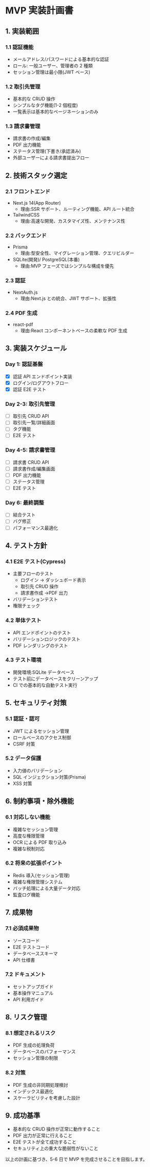 # MVP 実装計画書

## 1. 実装範囲

### 1.1 認証機能

- メールアドレス/パスワードによる基本的な認証
- ロール: 一般ユーザー、管理者の 2 種類
- セッション管理は最小限(JWT ベース)

### 1.2 取引先管理

- 基本的な CRUD 操作
- シンプルなタグ機能(1-2 個程度)
- 一覧表示は基本的なページネーションのみ

### 1.3 請求書管理

- 請求書の作成/編集
- PDF 出力機能
- ステータス管理(下書き/承認済み)
- 外部ユーザーによる請求書提出フロー

## 2. 技術スタック選定

### 2.1 フロントエンド

- Next.js 14(App Router)
  - 理由:SSR サポート、ルーティング機能、API ルート統合
- TailwindCSS
  - 理由:高速な開発、カスタマイズ性、メンテナンス性

### 2.2 バックエンド

- Prisma
  - 理由:型安全性、マイグレーション管理、クエリビルダー
- SQLite(開発)/ PostgreSQL(本番)
  - 理由:MVP フェーズではシンプルな構成を優先

### 2.3 認証

- NextAuth.js
  - 理由:Next.js との統合、JWT サポート、拡張性

### 2.4 PDF 生成

- react-pdf
  - 理由:React コンポーネントベースの柔軟な PDF 生成

## 3. 実装スケジュール

### Day 1: 認証基盤

- [x] 認証 API エンドポイント実装
- [x] ログイン/ログアウトフロー
- [x] 認証 E2E テスト

### Day 2-3: 取引先管理

- [ ] 取引先 CRUD API
- [ ] 取引先一覧/詳細画面
- [ ] タグ機能
- [ ] E2E テスト

### Day 4-5: 請求書管理

- [ ] 請求書 CRUD API
- [ ] 請求書作成/編集画面
- [ ] PDF 出力機能
- [ ] ステータス管理
- [ ] E2E テスト

### Day 6: 最終調整

- [ ] 結合テスト
- [ ] バグ修正
- [ ] パフォーマンス最適化

## 4. テスト方針

### 4.1 E2E テスト(Cypress)

- 主要フローのテスト
  - ログイン → ダッシュボード表示
  - 取引先 CRUD 操作
  - 請求書作成 →PDF 出力
- バリデーションテスト
- 権限チェック

### 4.2 単体テスト

- API エンドポイントのテスト
- バリデーションロジックのテスト
- PDF レンダリングのテスト

### 4.3 テスト環境

- 開発環境:SQLite データベース
- テスト前にデータベースをクリーンアップ
- CI での基本的な自動テスト実行

## 5. セキュリティ対策

### 5.1 認証・認可

- JWT によるセッション管理
- ロールベースのアクセス制御
- CSRF 対策

### 5.2 データ保護

- 入力値のバリデーション
- SQL インジェクション対策(Prisma)
- XSS 対策

## 6. 制約事項・除外機能

### 6.1 対応しない機能

- 複雑なセッション管理
- 高度な権限管理
- OCR による PDF 取り込み
- 複雑な税制対応

### 6.2 将来の拡張ポイント

- Redis 導入(セッション管理)
- 複雑な権限管理システム
- バッチ処理による大量データ対応
- 監査ログ機能

## 7. 成果物

### 7.1 必須成果物

- ソースコード
- E2E テストコード
- データベーススキーマ
- API 仕様書

### 7.2 ドキュメント

- セットアップガイド
- 基本操作マニュアル
- API 利用ガイド

## 8. リスク管理

### 8.1 想定されるリスク

- PDF 生成の処理負荷
- データベースのパフォーマンス
- セッション管理の制限

### 8.2 対策

- PDF 生成の非同期処理検討
- インデックス最適化
- スケーラビリティを考慮した設計

## 9. 成功基準

- 基本的な CRUD 操作が正常に動作すること
- PDF 出力が正常に行えること
- E2E テストが全て成功すること
- セキュリティ上の重大な脆弱性がないこと

以上の計画に基づき、5-6 日で MVP を完成させることを目指します。

